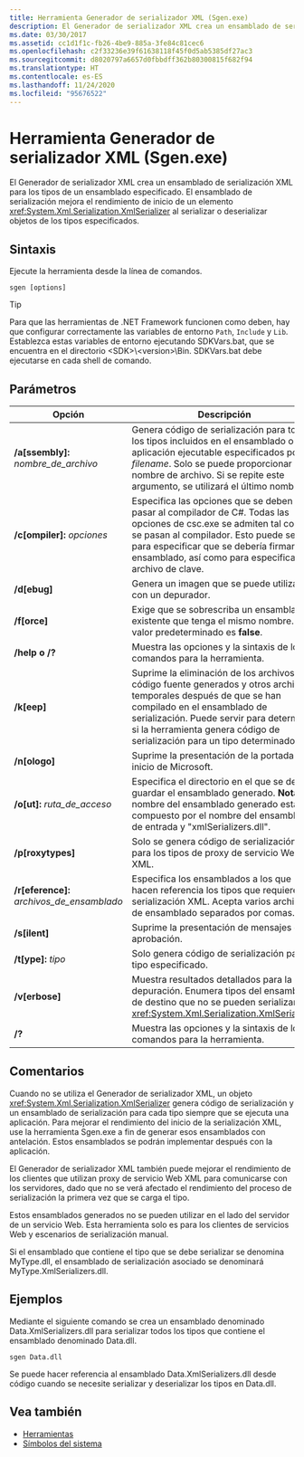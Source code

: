 ```yaml
---
title: Herramienta Generador de serializador XML (Sgen.exe)
description: El Generador de serializador XML crea un ensamblado de serialización XML para los tipos de un ensamblado, que mejora el rendimiento de inicio de XmlSerializer.
ms.date: 03/30/2017
ms.assetid: cc1d1f1c-fb26-4be9-885a-3fe84c81cec6
ms.openlocfilehash: c2f33236e39f61638118f45f0d5ab5385df27ac3
ms.sourcegitcommit: d8020797a6657d0fbbdff362b80300815f682f94
ms.translationtype: HT
ms.contentlocale: es-ES
ms.lasthandoff: 11/24/2020
ms.locfileid: "95676522"
---
```

# <a name="xml-serializer-generator-tool-sgenexe"></a>Herramienta Generador de serializador XML (Sgen.exe)

El Generador de serializador XML crea un ensamblado de serialización XML para los tipos de un ensamblado especificado. El ensamblado de serialización mejora el rendimiento de inicio de un elemento <xref:System.Xml.Serialization.XmlSerializer> al serializar o deserializar objetos de los tipos especificados.
  
## <a name="syntax"></a>Sintaxis

Ejecute la herramienta desde la línea de comandos.
  
```console  
sgen [options]  
```
  
> [!TIP]
> Para que las herramientas de .NET Framework funcionen como deben, hay que configurar correctamente las variables de entorno `Path`, `Include` y `Lib`. Establezca estas variables de entorno ejecutando SDKVars.bat, que se encuentra en el directorio \<SDK>\\\<version>\Bin. SDKVars.bat debe ejecutarse en cada shell de comando.
  
## <a name="parameters"></a>Parámetros  
  
|Opción|Descripción|  
|------------|-----------------|  
|**/a\[ssembly\]:** _nombre_de_archivo_|Genera código de serialización para todos los tipos incluidos en el ensamblado o la aplicación ejecutable especificados por *filename*. Solo se puede proporcionar un nombre de archivo. Si se repite este argumento, se utilizará el último nombre.|  
|**/c\[ompiler\]:** _opciones_|Especifica las opciones que se deben pasar al compilador de C#. Todas las opciones de csc.exe se admiten tal como se pasan al compilador. Esto puede servir para especificar que se debería firmar el ensamblado, así como para especificar el archivo de clave.|  
|**/d\[ebug\]**|Genera un imagen que se puede utilizar con un depurador.|  
|**/f\[orce\]**|Exige que se sobrescriba un ensamblado existente que tenga el mismo nombre. El valor predeterminado es **false**.|  
|**/help o /?**|Muestra las opciones y la sintaxis de los comandos para la herramienta.|  
|**/k\[eep\]**|Suprime la eliminación de los archivos de código fuente generados y otros archivos temporales después de que se han compilado en el ensamblado de serialización. Puede servir para determinar si la herramienta genera código de serialización para un tipo determinado.|  
|**/n\[ologo\]**|Suprime la presentación de la portada de inicio de Microsoft.|  
|**/o\[ut\]:** _ruta_de_acceso_|Especifica el directorio en el que se debe guardar el ensamblado generado. **Nota:**  El nombre del ensamblado generado está compuesto por el nombre del ensamblado de entrada y "xmlSerializers.dll".|  
|**/p\[roxytypes\]**|Solo se genera código de serialización para los tipos de proxy de servicio Web XML.|  
|**/r\[eference\]:** _archivos_de_ensamblado_|Especifica los ensamblados a los que hacen referencia los tipos que requieren serialización XML. Acepta varios archivos de ensamblado separados por comas.|  
|**/s\[ilent\]**|Suprime la presentación de mensajes de aprobación.|  
|**/t\[ype\]:** _tipo_|Solo genera código de serialización para el tipo especificado.|  
|**/v\[erbose\]**|Muestra resultados detallados para la depuración. Enumera tipos del ensamblado de destino que no se pueden serializar con <xref:System.Xml.Serialization.XmlSerializer>.|  
|**/?**|Muestra las opciones y la sintaxis de los comandos para la herramienta.|  
  
## <a name="remarks"></a>Comentarios  

 Cuando no se utiliza el Generador de serializador XML, un objeto <xref:System.Xml.Serialization.XmlSerializer> genera código de serialización y un ensamblado de serialización para cada tipo siempre que se ejecuta una aplicación. Para mejorar el rendimiento del inicio de la serialización XML, use la herramienta Sgen.exe a fin de generar esos ensamblados con antelación. Estos ensamblados se podrán implementar después con la aplicación.  
  
 El Generador de serializador XML también puede mejorar el rendimiento de los clientes que utilizan proxy de servicio Web XML para comunicarse con los servidores, dado que no se verá afectado el rendimiento del proceso de serialización la primera vez que se carga el tipo.  
  
 Estos ensamblados generados no se pueden utilizar en el lado del servidor de un servicio Web. Esta herramienta solo es para los clientes de servicios Web y escenarios de serialización manual.  
  
 Si el ensamblado que contiene el tipo que se debe serializar se denomina MyType.dll, el ensamblado de serialización asociado se denominará MyType.XmlSerializers.dll.  
  
## <a name="examples"></a>Ejemplos  

 Mediante el siguiente comando se crea un ensamblado denominado Data.XmlSerializers.dll para serializar todos los tipos que contiene el ensamblado denominado Data.dll.  
  
```console  
sgen Data.dll
```  
  
 Se puede hacer referencia al ensamblado Data.XmlSerializers.dll desde código cuando se necesite serializar y deserializar los tipos en Data.dll.  
  
## <a name="see-also"></a>Vea también

- [Herramientas](../../framework/tools/index.md)
- [Símbolos del sistema](../../framework/tools/developer-command-prompt-for-vs.md)
